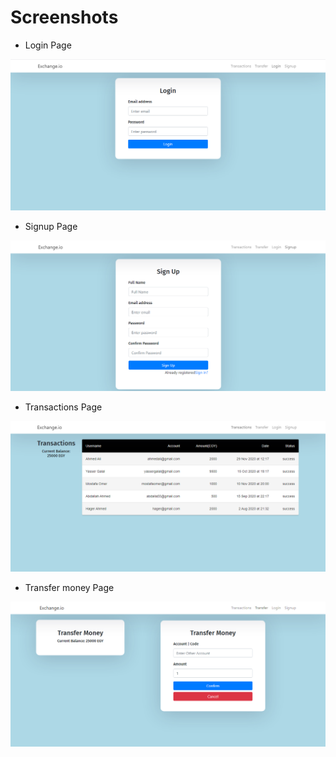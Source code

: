 # Screenshots

- Login Page

![Login](https://github.com/programmer2k18/simple-transfer-money-system/blob/master/frontend/public/screenshots/login.PNG)

- Signup Page

![Signup](https://github.com/programmer2k18/simple-transfer-money-system/blob/master/frontend/public/screenshots/signup.PNG)

- Transactions Page

![Transactions](https://github.com/programmer2k18/simple-transfer-money-system/blob/master/frontend/public/screenshots/trans.PNG)

- Transfer money Page

![Transfer](https://github.com/programmer2k18/simple-transfer-money-system/blob/master/frontend/public/screenshots/transfer.PNG)
